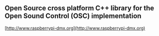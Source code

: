 ## Open Source cross platform C++ library for the Open Sound Control (OSC) implementation ##

[http://www.raspberrypi-dmx.org](http://www.raspberrypi-dmx.org)

